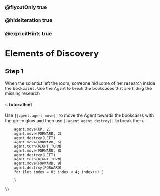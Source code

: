 ### @flyoutOnly true
### @hideIteration true
### @explicitHints true

# Elements of Discovery

## Step 1
When the scientist left the room, someone hid some of her research inside the bookcases. Use the Agent to break the bookcases that are hiding the missing research.


#### ~ tutorialhint 
Use ``||agent.agent move||`` to move the Agent towards the bookcases with the green glow and then use ``||agent.agent destroy||`` to break them.

```ghost
    agent.move(UP, 2)
    agent.move(FORWARD, 2)
    agent.destroy(LEFT)
    agent.move(FORWARD, 5)
    agent.turn(RIGHT_TURN)
    agent.move(FORWARD, 8)
    agent.destroy(LEFT)
    agent.turn(RIGHT_TURN)
    agent.move(FORWARD, 9)
    agent.destroy(FORWARD)
    for (let index = 0; index < 4; index++) {
    	
    }
```
```template
\\
```
```package
```
